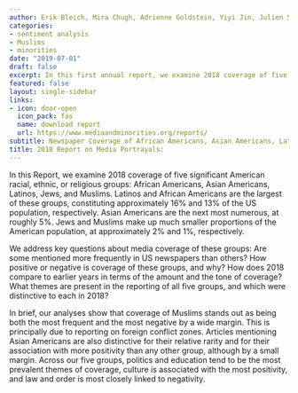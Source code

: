 ```yaml
---
author: Erik Bleich, Mira Chugh, Adrienne Goldstein, Yiyi Jin, Julien Souffrant, Emily Stabler, Maurits van der Veen, and Varsha Vijayakumar.
categories:
- sentiment analysis
- Muslims
- minorities
date: "2019-07-01"
draft: false
excerpt: In this first annual report, we examine 2018 coverage of five significant American racial, ethnic, or religious groups: African Americans, Asian Americans, Latinos, Jews, and Muslims.
featured: false
layout: single-sidebar
links:
- icon: door-open
  icon_pack: fas
  name: download report
  url: https://www.mediaandminorities.org/reports/
subtitle: Newspaper Coverage of African Americans, Asian Americans, Latinos, Jews, and Muslims.
title: 2018 Report on Media Portrayals: 
---
```


In this Report, we examine 2018 coverage of five significant American racial, ethnic, or religious groups: African Americans, Asian Americans, Latinos, Jews, and Muslims. Latinos and African Americans are the largest of these groups, constituting approximately 16% and 13% of the US population, respectively. Asian Americans are the next most numerous, at roughly 5%. Jews and Muslims make up much smaller proportions of the American population, at approximately 2% and 1%, respectively.

We address key questions about media coverage of these groups: Are some mentioned more frequently in US newspapers than others? How positive or negative is coverage of these groups, and why? How does 2018 compare to earlier years in terms of the amount and the tone of coverage? What themes are present in the reporting of all five groups, and which were distinctive to each in 2018?

In brief, our analyses show that coverage of Muslims stands out as being both the most frequent and the most negative by a wide margin. This is principally due to reporting on foreign conflict zones. Articles mentioning Asian Americans are also distinctive for their relative rarity and for their association with more positivity than any other group, although by a small margin. Across our five groups, politics and education tend to be the most prevalent themes of coverage, culture is associated with the most positivity, and law and order is most closely linked to negativity.
